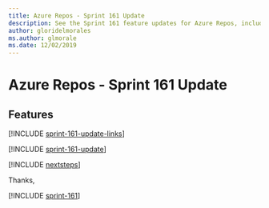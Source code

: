 ```yaml
---
title: Azure Repos - Sprint 161 Update
description: See the Sprint 161 feature updates for Azure Repos, including next steps.
author: gloridelmorales
ms.author: glmorale
ms.date: 12/02/2019
---
```


# Azure Repos - Sprint 161 Update

## Features

[!INCLUDE [sprint-161-update-links](../includes/repos/sprint-161-update-links.md)]

[!INCLUDE [sprint-161-update](../includes/repos/sprint-161-update.md)]

[!INCLUDE [nextsteps](../includes/nextsteps.md)]

Thanks,

[!INCLUDE [sprint-161](../includes/signer/sprint-161.md)]

